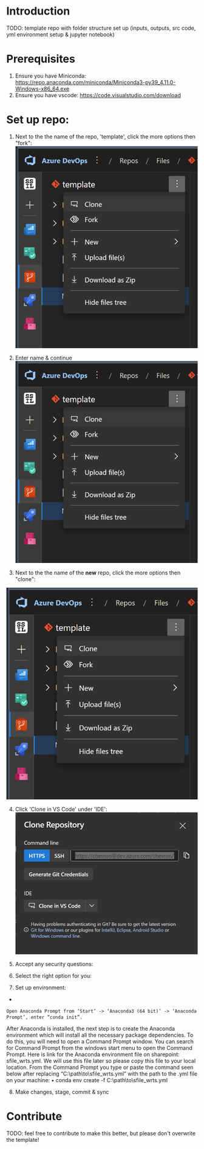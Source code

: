 # Introduction 
TODO: template repo with folder structure set up (inputs, outputs, src code, yml environment setup & jupyter notebook)

# Prerequisites
1.	Ensure you have Miniconda: https://repo.anaconda.com/miniconda/Miniconda3-py39_4.11.0-Windows-x86_64.exe
2.  Ensure you have vscode: https://code.visualstudio.com/download

# Set up repo:
1. Next to the the name of the repo, 'template', click the more options then "fork":
![alt text](delete/clone.png)


2. Enter name & continue
![alt text](delete/clone.png)

3. Next to the the name of the **new** repo, click the more options then "clone":

![alt text](delete/clone.png)


4. Click 'Clone in VS Code' under 'IDE':
![alt text](delete/clone_vs.png)

5. Accept any security questions:

6. Select the right option for you:

7. Set up environment:
- 

	Open Anaconda Prompt from ‘Start’ -> ‘Anaconda3 (64 bit)’ -> ‘Anaconda Prompt’, enter “conda init”.


After Anaconda is installed, the next step is to create the Anaconda environment which will install all the necessary package dependencies. To do this, you will need to open a Command Prompt window. You can search for Command Prompt from the windows start menu to open the Command Prompt.
Here is link for the Anaconda environment file on sharepoint: sfile_wrts.yml. We will use this file later so please copy this file to your local location.
From the Command Prompt you type or paste the command seen below after replacing “C:\path\to\sfile_wrts.yml” with the path to the .yml file on your machine:
•	conda env create -f C:\path\to\sfile_wrts.yml


8.  Make changes, stage, commit & sync

# Contribute
TODO: feel free to contribute to make this better, but please don't overwrite the template!
